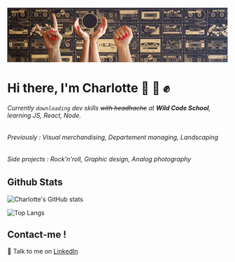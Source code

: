 ![Header](/Bannière2021.png)


# Hi there, I'm Charlotte :love_you_gesture: :seedling: :fist: 
###### Currently `downloading` dev skills ~~with headhache~~ at ***Wild Code School***, learning JS, React, Node.
###### Previously : Visual merchandising, Departement managing, Landscaping
###### Side projects : Rock'n'roll, Graphic design, Analog photography

## Github Stats
![Charlotte's GitHub stats](https://github-readme-stats.vercel.app/api?username=Charlotte-Men&hide=stars&theme=great-gatsby&show_icons=true)

![Top Langs](https://github-readme-stats.vercel.app/api/top-langs/?username=Charlotte-Men&theme=great-gatsby&layout=compact)

## Contact-me !
:mega: Talk to me on [LinkedIn](https://www.linkedin.com/in/charlotte-menard/)
<!-- <a>
  <img align="center" src="https://github-readme-stats.vercel.app/api?username=Charlotte-Men&hide=stars&theme=great-gatsby&show_icons=true" />
</a>
<a>
  <img align="center" src="https://github-readme-stats.vercel.app/api/top-langs/?username=Charlotte-Men&theme=great-gatsby&layout=compact" />
</a> -->

<!--
**Charlotte-Men/Charlotte-Men** is a ✨ _special_ ✨ repository because its `README.md` (this file) appears on your GitHub profile.

Here are some ideas to get you started:

- 🔭 I’m currently working on ...
- 🌱 I’m currently learning ...
- 👯 I’m looking to collaborate on ...
- 🤔 I’m looking for help with ...
- 💬 Ask me about ...
- 📫 How to reach me: ...
- 😄 Pronouns: ...
- ⚡ Fun fact: ...
-->
